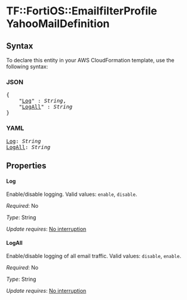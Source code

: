 # TF::FortiOS::EmailfilterProfile YahooMailDefinition

## Syntax

To declare this entity in your AWS CloudFormation template, use the following syntax:

### JSON

<pre>
{
    "<a href="#log" title="Log">Log</a>" : <i>String</i>,
    "<a href="#logall" title="LogAll">LogAll</a>" : <i>String</i>
}
</pre>

### YAML

<pre>
<a href="#log" title="Log">Log</a>: <i>String</i>
<a href="#logall" title="LogAll">LogAll</a>: <i>String</i>
</pre>

## Properties

#### Log

Enable/disable logging. Valid values: `enable`, `disable`.

_Required_: No

_Type_: String

_Update requires_: [No interruption](https://docs.aws.amazon.com/AWSCloudFormation/latest/UserGuide/using-cfn-updating-stacks-update-behaviors.html#update-no-interrupt)

#### LogAll

Enable/disable logging of all email traffic. Valid values: `disable`, `enable`.

_Required_: No

_Type_: String

_Update requires_: [No interruption](https://docs.aws.amazon.com/AWSCloudFormation/latest/UserGuide/using-cfn-updating-stacks-update-behaviors.html#update-no-interrupt)

